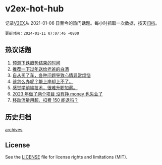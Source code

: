 # v2ex-hot-hub

 记录[V2EX](https://www.v2ex.com/)从 2021-01-06 日至今的热门话题。每小时抓取一次数据，按天[归档](archives)。

`更新时间：2024-01-11 07:07:46 +0800`

## 热议话题

1. [预测下跌趋势结束的时间](https://www.v2ex.com/t/1007350)
1. [推荐一下过年送给老爸的白酒](https://www.v2ex.com/t/1007379)
1. [自从买了车，各种问题导致心情异常烦恼](https://www.v2ex.com/t/1007429)
1. [该怎么办呢？能上岸却上不了。](https://www.v2ex.com/t/1007481)
1. [感觉学前端技术，很难升职加薪。](https://www.v2ex.com/t/1007466)
1. [2023 年做了两个项目 没有挣 money 也失业了](https://www.v2ex.com/t/1007354)
1. [移动流量用超，扣费 150 能退吗？](https://www.v2ex.com/t/1007372)

## 历史归档

[archives](archives)

## License

See the [LICENSE](LICENSE) file for license rights and limitations (MIT).

